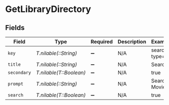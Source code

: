 # GetLibraryDirectory


## Fields

| Field                   | Type                    | Required                | Description             | Example                 |
| ----------------------- | ----------------------- | ----------------------- | ----------------------- | ----------------------- |
| `key`                   | *T.nilable(::String)*   | :heavy_minus_sign:      | N/A                     | search?type=1           |
| `title`                 | *T.nilable(::String)*   | :heavy_minus_sign:      | N/A                     | Search...               |
| `secondary`             | *T.nilable(T::Boolean)* | :heavy_minus_sign:      | N/A                     | true                    |
| `prompt`                | *T.nilable(::String)*   | :heavy_minus_sign:      | N/A                     | Search Movies           |
| `search`                | *T.nilable(T::Boolean)* | :heavy_minus_sign:      | N/A                     | true                    |